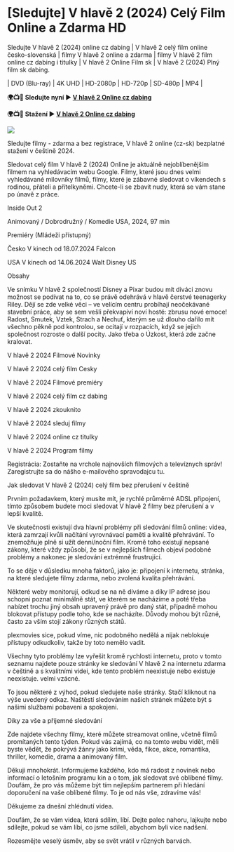 # [Sledujte] V hlavě 2 (2024) Celý Film Online a Zdarma HD

Sledujte V hlavě 2 (2024) online cz dabing | V hlavě 2 celý film online česko-slovenská | filmy V hlavě 2 online a zdarma | filmy V hlavě 2 film online cz dabing i titulky | V hlavě 2 Online Film sk | V hlavě 2 (2024) Plný film sk dabing.

| DVD (Blu-ray) | 4K UHD | HD-2080p | HD-720p | SD-480p | MP4 |

**🌍📺📱 Sledujte nyní ▶️ [V hlavě 2 Online cz dabing](https://plexmovies.org/cs/movie/1022789)**

**🌍📺📱 Stažení ▶️ [V hlavě 2 Online cz dabing](https://plexmovies.org/cs/movie/1022789)**

<img src="https://image.tmdb.org/t/p/original/stKGOm8UyhuLPR9sZLjs5AkmncA.jpg" />

Sledujte filmy - zdarma a bez registrace, V hlavě 2 online (cz-sk) bezplatné stažení v češtině 2024.

Sledovat celý film V hlavě 2 (2024) Online je aktuálně nejoblíbenějším filmem na vyhledávacím webu Google. Filmy, které jsou dnes velmi vyhledávané milovníky filmů, filmy, které je zábavné sledovat o víkendech s rodinou, přáteli a přítelkyněmi. Chcete-li se zbavit nudy, která se vám stane po únavě z práce.

Inside Out 2

Animovaný / Dobrodružný / Komedie
USA, 2024, 97 min

Premiéry (Mládeži přístupný)

Česko V kinech od 18.07.2024 Falcon

USA V kinech od 14.06.2024 Walt Disney US

Obsahy

Ve snímku V hlavě 2 společností Disney a Pixar budou mít diváci znovu možnost se podívat na to, co se právě odehrává v hlavě čerstvé teenagerky Riley. Dějí se zde velké věci – ve velícím centru probíhají neočekávané stavební práce, aby se sem vešli překvapiví noví hosté: zbrusu nové emoce! Radost, Smutek, Vztek, Strach a Nechuť, kterým se už dlouho dařilo mít všechno pěkně pod kontrolou, se ocitají v rozpacích, když se jejich společnost rozroste o další pocity. Jako třeba o Úzkost, která zde začne kralovat.

V hlavě 2 2024 Filmové Novinky

V hlavě 2 2024 celý film Cesky

V hlavě 2 2024 Filmové premiéry

V hlavě 2 2024 celý film cz dabing

V hlavě 2 2024 zkouknito

V hlavě 2 2024 sleduj filmy

V hlavě 2 2024 online cz titulky

V hlavě 2 2024 Program filmy

Registrácia: Zostaňte na vrchole najnovších filmových a televíznych správ! Zaregistrujte sa do nášho e-mailového spravodajcu tu.

Jak sledovat V hlavě 2 (2024) celý film bez přerušení v češtině

Prvním požadavkem, který musíte mít, je rychlé průměrné ADSL připojení, tímto způsobem budete moci sledovat V hlavě 2 filmy bez přerušení a v lepší kvalitě.

Ve skutečnosti existují dva hlavní problémy při sledování filmů online: videa, která zamrzají kvůli načítání vyrovnávací paměti a kvalitě přehrávání. To znemožňuje plně si užít denní/noční film. Kromě toho existují nepsané zákony, které vždy způsobí, že se v nejlepších filmech objeví podobné problémy a nakonec je sledování extrémně frustrující.

To se děje v důsledku mnoha faktorů, jako je: připojení k internetu, stránka, na které sledujete filmy zdarma, nebo zvolená kvalita přehrávání.

Některé weby monitorují, odkud se na ně díváme a díky IP adrese jsou schopni poznat minimálně stát, ve kterém se nacházíme a poté třeba nabízet trochu jiný obsah upravený právě pro daný stát, případně mohou blokovat přístupy podle toho, kde se nacházíte. Důvody mohou být různé, často za vším stojí zákony různých států.

plexmovies sice, pokud víme, nic podobného nedělá a nijak neblokuje přístupy odkudkoliv, takže by toto nemělo vadit.

Všechny tyto problémy lze vyřešit kromě rychlosti internetu, proto v tomto seznamu najdete pouze stránky ke sledování V hlavě 2 na internetu zdarma v češtině a s kvalitními videi, kde tento problém neexistuje nebo existuje neexistuje. velmi vzácné.

To jsou některé z výhod, pokud sledujete naše stránky. Stačí kliknout na výše uvedený odkaz. Naštěstí sledováním našich stránek můžete být s našimi službami pobaveni a spokojeni.

Díky za vše a příjemné sledování

Zde najdete všechny filmy, které můžete streamovat online, včetně filmů promítaných tento týden. Pokud vás zajímá, co na tomto webu vidět, měli byste vědět, že pokrývá žánry jako krimi, věda, fikce, akce, romantika, thriller, komedie, drama a animovaný film.

Děkuji mnohokrát. Informujeme každého, kdo má radost z novinek nebo informací o letošním programu kin a o tom, jak sledovat své oblíbené filmy. Doufám, že pro vás můžeme být tím nejlepším partnerem při hledání doporučení na vaše oblíbené filmy. To je od nás vše, zdravíme vás!

Děkujeme za dnešní zhlédnutí videa.

Doufám, že se vám videa, která sdílím, líbí. Dejte palec nahoru, lajkujte nebo sdílejte, pokud se vám líbí, co jsme sdíleli, abychom byli více nadšení.

Rozesmějte veselý úsměv, aby se svět vrátil v různých barvách.

